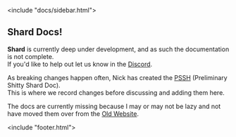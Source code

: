 <link href="style/style.css" rel="stylesheet"/>
<include "header.html">

<include "docs/sidebar.html">

## Shard Docs!
**Shard** is currently deep under development, and as such the documentation is not complete.  
If you'd like to help out let us know in the [Discord](https://discord.gg/f5FVgr7gxX).  

As breaking changes happen often, Nick has created the 
[PSSH](https://hackmd.io/@NMrPsS1ORLq4tTSvRWdR2w/pssh/edit) (Preliminary Shitty Shard Doc).  
This is where we record changes before discussing and adding them here.  

The docs are currently missing because I may or may not be lazy and not have 
moved them over from the [Old Website](https://github.com/shard-org/site).

<include "footer.html">
